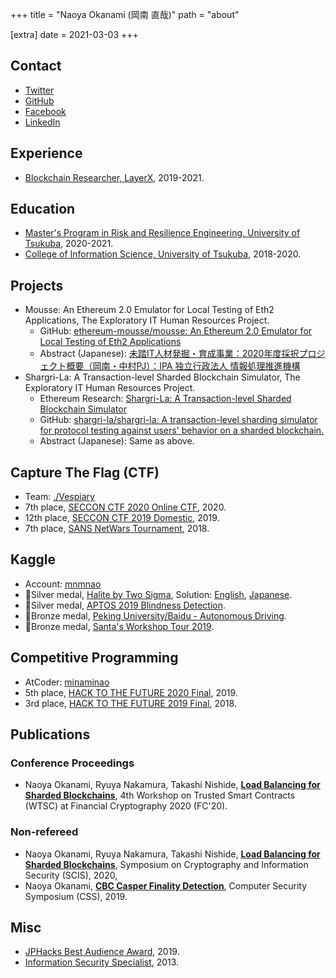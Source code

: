 +++
title = "Naoya Okanami (岡南 直哉)"
path = "about"

[extra]
date = 2021-03-03
+++

## Contact
- [Twitter](https://twitter.com/vinami)
- [GitHub](https://github.com/minaminao)
- [Facebook](https://www.facebook.com/naoya.okanami)
- [LinkedIn](https://www.linkedin.com/in/naoya-okanami/)

## Experience
- [Blockchain Researcher, LayerX](https://layerx.co.jp/), 2019-2021.

## Education
- [Master's Program in Risk and Resilience Engineering, University of Tsukuba](https://www.risk.tsukuba.ac.jp/en/), 2020-2021.
- [College of Information Science, University of Tsukuba](https://www.coins.tsukuba.ac.jp/en/), 2018-2020.

<!-- ## Research Interests
- Blockchain
- Cryptography
- Algorithms and Data Structures
- Machine Learning -->

## Projects
- Mousse: An Ethereum 2.0 Emulator for Local Testing of Eth2 Applications, The Exploratory IT Human Resources Project.
    - GitHub: [ethereum-mousse/mousse: An Ethereum 2.0 Emulator for Local Testing of Eth2 Applications](https://github.com/ethereum-mousse/mousse)
    - Abstract (Japanese): [未踏IT人材発掘・育成事業：2020年度採択プロジェクト概要（岡南・中村PJ）：IPA 独立行政法人 情報処理推進機構](https://www.ipa.go.jp/jinzai/mitou/2020/gaiyou_tk-4.html)
- Shargri-La: A Transaction-level Sharded Blockchain Simulator, The Exploratory IT Human Resources Project.
    - Ethereum Research: [Shargri-La: A Transaction-level Sharded Blockchain Simulator](https://ethresear.ch/t/shargri-la-a-transaction-level-sharded-blockchain-simulator/7936)
    - GitHub: [shargri-la/shargri-la: A transaction-level sharding simulator for protocol testing against users' behavior on a sharded blockchain.](https://github.com/shargri-La/shargri-La)
    - Abstract (Japanese): Same as above.

## Capture The Flag (CTF)
- Team: [./Vespiary](https://ctftime.org/team/80092)
- 7th place, [SECCON CTF 2020 Online CTF](https://ctftime.org/team/80092), 2020.
- 12th place, [SECCON CTF 2019 Domestic](https://www.seccon.jp/2019/seccon2019/result_seccon_ctf_2019.html), 2019.
- 7th place, [SANS NetWars Tournament](https://www.nri-secure.co.jp/event/2018/netwars_report), 2018.

## Kaggle
- Account: [mnmnao](https://www.kaggle.com/mnmnao)
- 🥈Silver medal, [Halite by Two Sigma](https://www.kaggle.com/c/halite), Solution: [English](https://www.kaggle.com/c/halite/discussion/186153), [Japanese](https://minaminao.com/halite-by-two-sigma/).
- 🥈Silver medal, [APTOS 2019 Blindness Detection](https://www.kaggle.com/c/aptos2019-blindness-detection).
- 🥉Bronze medal, [Peking University/Baidu - Autonomous Driving](https://www.kaggle.com/c/pku-autonomous-driving).
- 🥉Bronze medal, [Santa's Workshop Tour 2019](https://www.kaggle.com/c/santa-workshop-tour-2019).

## Competitive Programming
- AtCoder: [minaminao](https://atcoder.jp/users/minaminao)
- 5th place, [HACK TO THE FUTURE 2020 Final](https://atcoder.jp/contests/future-contest-2020-final), 2019.
- 3rd place, [HACK TO THE FUTURE 2019 Final](https://atcoder.jp/contests/future-contest-2019-final/), 2018.

## Publications

### Conference Proceedings
- Naoya Okanami, Ryuya Nakamura, Takashi Nishide, [**Load Balancing for Sharded Blockchains**](https://fc20.ifca.ai/wtsc/WTSC2020/WTSC20_paper_7.pdf), 4th Workshop on Trusted Smart Contracts (WTSC) at Financial Cryptography 2020 (FC'20).

### Non-refereed
- Naoya Okanami, Ryuya Nakamura, Takashi Nishide, [**Load Balancing for Sharded Blockchains**](https://www.iwsec.org/scis/2020/program.html), Symposium on Cryptography and Information Security (SCIS), 2020, 
- Naoya Okanami, [**CBC Casper Finality Detection**](https://www.iwsec.org/css/2019/demo.html), Computer Security Symposium (CSS), 2019.

## Misc
- [JPHacks Best Audience Award](https://jphacks.com/information/result-report2019/), 2019.
- [Information Security Specialist](https://www.jitec.ipa.go.jp/1_11seido/sc_28.html), 2013.


